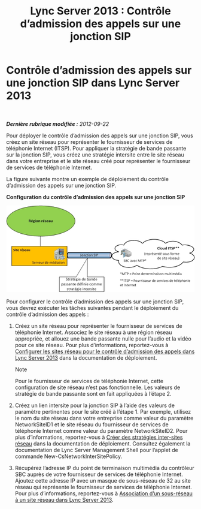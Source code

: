 ﻿---
title: 'Lync Server 2013 : Contrôle d’admission des appels sur une jonction SIP'
TOCTitle: Contrôle d’admission des appels sur une jonction SIP
ms:assetid: 7eada098-3d47-4be2-839f-8f87d582efe8
ms:mtpsurl: https://technet.microsoft.com/fr-fr/library/Gg398632(v=OCS.15)
ms:contentKeyID: 49297859
ms.date: 05/20/2016
mtps_version: v=OCS.15
ms.translationtype: HT
---

# Contrôle d’admission des appels sur une jonction SIP dans Lync Server 2013

 

_**Dernière rubrique modifiée :** 2012-09-22_

Pour déployer le contrôle d’admission des appels sur une jonction SIP, vous créez un site réseau pour représenter le fournisseur de services de téléphonie Internet (ITSP). Pour appliquer la stratégie de bande passante sur la jonction SIP, vous créez une stratégie intersite entre le site réseau dans votre entreprise et le site réseau créé pour représenter le fournisseur de services de téléphonie Internet.

La figure suivante montre un exemple de déploiement du contrôle d’admission des appels sur une jonction SIP.

**Configuration du contrôle d’admission des appels sur une jonction SIP**

![Diagramme de jonction SIP de Contrôle d’admission des appels](images/Gg398632.276c0d8f-1dd5-4883-8499-c202399ddbe9(OCS.15).jpg "Diagramme de jonction SIP de Contrôle d’admission des appels")

Pour configurer le contrôle d’admission des appels sur une jonction SIP, vous devrez exécuter les tâches suivantes pendant le déploiement du contrôle d’admission des appels :

1.  Créez un site réseau pour représenter le fournisseur de services de téléphonie Internet. Associez le site réseau à une région réseau appropriée, et allouez une bande passante nulle pour l’audio et la vidéo pour ce site réseau. Pour plus d’informations, reportez-vous à [Configurer les sites réseau pour le contrôle d’admission des appels dans Lync Server 2013](lync-server-2013-configure-network-sites-for-cac.md) dans la documentation de déploiement.
    
    > [!NOTE]  
    > Pour le fournisseur de services de téléphonie Internet, cette configuration de site réseau n’est pas fonctionnelle. Les valeurs de stratégie de bande passante sont en fait appliquées à l’étape 2.

2.  Créez un lien intersite pour la jonction SIP à l’aide des valeurs de paramètre pertinentes pour le site créé à l’étape 1. Par exemple, utilisez le nom du site réseau dans votre entreprise comme valeur du paramètre NetworkSiteID1 et le site réseau du fournisseur de services de téléphonie Internet comme valeur du paramètre NetworkSiteID2. Pour plus d’informations, reportez-vous à [Créer des stratégies inter-sites réseau](lync-server-2013-create-network-intersite-policies.md) dans la documentation de déploiement. Consultez également la documentation de Lync Server Management Shell pour l’applet de commande New-CsNetworkInterSitePolicy.

3.  Récupérez l’adresse IP du point de terminaison multimédia du contrôleur SBC auprès de votre fournisseur de services de téléphonie Internet. Ajoutez cette adresse IP avec un masque de sous-réseau de 32 au site réseau qui représente le fournisseur de services de téléphonie Internet. Pour plus d’informations, reportez-vous à [Association d’un sous-réseau à un site réseau dans Lync Server 2013](lync-server-2013-associate-a-subnet-with-a-network-site.md).

